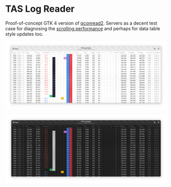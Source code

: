 # TAS Log Reader

Proof-of-concept GTK 4 version of [qconread2]. Servers as a decent test case for diagnosing the [scrolling performance](https://gitlab.gnome.org/GNOME/gtk/-/issues/3334) and perhaps for data table style updates too.

![Main window (light style).](data/resources/screenshots/screenshot-light.png)

![Main window (dark style).](data/resources/screenshots/screenshot-dark.png)

[qconread2]: https://github.com/HLTAS/qconread2